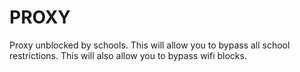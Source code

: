 # PROXY
Proxy unblocked by schools. This will allow you to bypass all school restrictions. This will also allow you to bypass wifi blocks.
